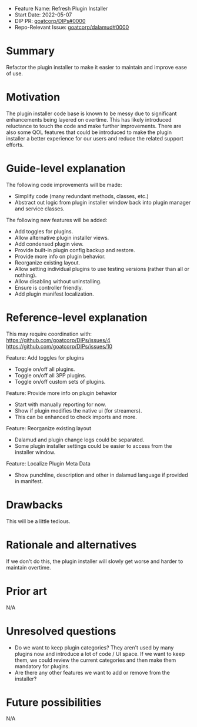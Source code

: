 - Feature Name: Refresh Plugin Installer
- Start Date: 2022-05-07
- DIP PR: [goatcorp/DIPs#0000](https://github.com/goatcorp/DIPs/pull/28)
- Repo-Relevant Issue: [goatcorp/dalamud#0000](https://github.com/goatcorp/dalamud/issues/0000)

# Summary

[summary]: #summary

Refactor the plugin installer to make it easier to maintain and improve ease of use.

# Motivation

[motivation]: #motivation

The plugin installer code base is known to be messy due to significant enhancements being layered on overtime. This has likely introduced reluctance to touch the code and make further improvements. There are also some QOL features that could be introduced to make the plugin installer a better experience for our users and reduce the related support efforts.

# Guide-level explanation

[guide-level-explanation]: #guide-level-explanation

The following code improvements will be made:
- Simplify code (many redundant methods, classes, etc.)
- Abstract out logic from plugin installer window back into plugin manager and service classes.

The following new features will be added:
- Add toggles for plugins.
- Allow alternative plugin installer views.
- Add condensed plugin view.
- Provide built-in plugin config backup and restore.
- Provide more info on plugin behavior.
- Reorganize existing layout.
- Allow setting individual plugins to use testing versions (rather than all or nothing).
- Allow disabling without uninstalling.
- Ensure is controller friendly.
- Add plugin manifest localization.

# Reference-level explanation

[reference-level-explanation]: #reference-level-explanation

This may require coordination with:
https://github.com/goatcorp/DIPs/issues/4
https://github.com/goatcorp/DIPs/issues/10

Feature: Add toggles for plugins
- Toggle on/off all plugins.
- Toggle on/off all 3PP plugins.
- Toggle on/off custom sets of plugins.

Feature: Provide more info on plugin behavior
- Start with manually reporting for now.
- Show if plugin modifies the native ui (for streamers).
- This can be enhanced to check imports and more.

Feature: Reorganize existing layout
- Dalamud and plugin change logs could be separated.
- Some plugin installer settings could be easier to access from the installer window.

Feature: Localize Plugin Meta Data
- Show punchline, description and other in dalamud language if provided in manifest.

# Drawbacks

[drawbacks]: #drawbacks

This will be a little tedious.

# Rationale and alternatives

[rationale-and-alternatives]: #rationale-and-alternatives

If we don't do this, the plugin installer will slowly get worse and harder to maintain overtime.

# Prior art

[prior-art]: #prior-art

N/A

# Unresolved questions

[unresolved-questions]: #unresolved-questions

- Do we want to keep plugin categories? They aren't used by many plugins now and introduce a lot of code / UI space. If we want to keep them, we could review the current categories and then make them mandatory for plugins.
- Are there any other features we want to add or remove from the installer?

# Future possibilities

[future-possibilities]: #future-possibilities

N/A
